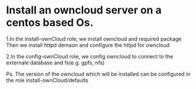 # Install an owncloud server on a centos based Os.

1.In the install-ownCloud role, we install owncloud and required package
Then we install httpd demaon and configure the httpd for owncloud

2.In the config-ownCloud role, we config owncloud to connect to the externale database and fs(e.g. gpfs, nfs) 
 
Ps. The version of the owncloud which will be installed can be configured in the role install-ownCloud/defaults